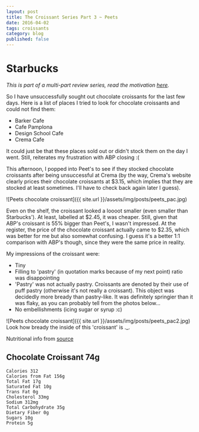 ```yaml
---
layout: post
title: The Croissant Series Part 3 ~ Peets
date: 2016-04-02
tags: croissants
category: blog
published: false
---
```


Starbucks
==========================

_This is part of a multi-part review series, read the motivation [here](../../03/29/abp-intro.html)._

So I have unsuccessfully sought out chocolate croissants for the last few days. Here is a list of places I tried to look for chocolate croissants and could not find them:

<ul>
<li> Barker Cafe </li>
<li> Cafe Pamplona </li>
<li> Design School Cafe </li>
<li> Crema Cafe </li>
</ul>

It could just be that these places sold out or didn't stock them on the day I went. Still, reiterates my frustration with ABP closing :(

This afternoon, I popped into Peet's to see if they stocked chocolate croissants after being unsuccessful at Crema (by the way, Crema's website clearly prices their chocolate croissants at $3.15, which implies that they are stocked at least sometimes. I'll have to check back again later I guess).

![Peets chocolate croissant]({{ site.url }}/assets/img/posts/peets_pac.jpg)

Even on the shelf, the croissant looked a loooot smaller (even smaller than Starbucks'). At least, labelled at $2.45, it was cheaper. Still, given that ABP's croissant is 55% bigger than Peet's, I wasn't impressed. At the register, the price of the chocolate croissant actually came to $2.35, which was better for me but also somewhat confusing. I guess it's a better 1:1 comparison with ABP's though, since they were the same price in reality.

My impressions of the croissant were:
<ul>
<li> Tiny </li>
<li> Filling to 'pastry' (in quotation marks because of my next point) ratio was disappointing </li>
<li> 'Pastry' was not actually pastry. Croissants are denoted by their use of puff pastry (otherwise it's not really a croissant). This object was decidedly more bready than pastry-like. It was definitely springier than it was flaky, as you can probably tell from the photos below...</li>
<li> No embellishments (icing sugar or syrup :c)</li>
</ul>


![Peets chocolate croissant]({{ site.url }}/assets/img/posts/peets_pac2.jpg)
Look how bready the inside of this 'croissant' is ._.

Nutritional info from [source](http://www.peets.com/media/wysiwyg/abg-nutritional-boston.pdf)

Chocolate Croissant 74g
-----------------------
`Calories 312`
<br>`Calories from Fat 156g`
<br>`Total Fat 17g` 
<br>`Saturated Fat 10g`
<br>`Trans Fat 0g`
<br>`Cholesterol 33mg`
<br>`Sodium 312mg`
<br>`Total Carbohydrate 35g`
<br>`Dietary Fiber 0g`
<br>`Sugars 10g`
<br>`Protein 5g`

